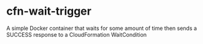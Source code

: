 # cfn-wait-trigger
A simple Docker container that waits for some amount of time then sends a SUCCESS response to a CloudFormation WaitCondition
